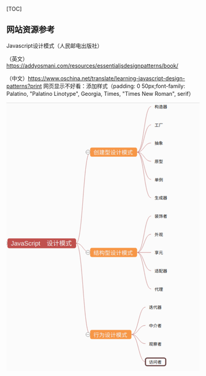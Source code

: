 [TOC]
## 网站资源参考

Javascript设计模式（人民邮电出版社）

（英文）https://addyosmani.com/resources/essentialjsdesignpatterns/book/

（中文）https://www.oschina.net/translate/learning-javascript-design-patterns?print
                    网页显示不好看：添加样式（padding: 0 50px;font-family: Palatino, "Palatino Linotype", Georgia, Times, "Times New Roman", serif）

![](../img/设计模式.png)
